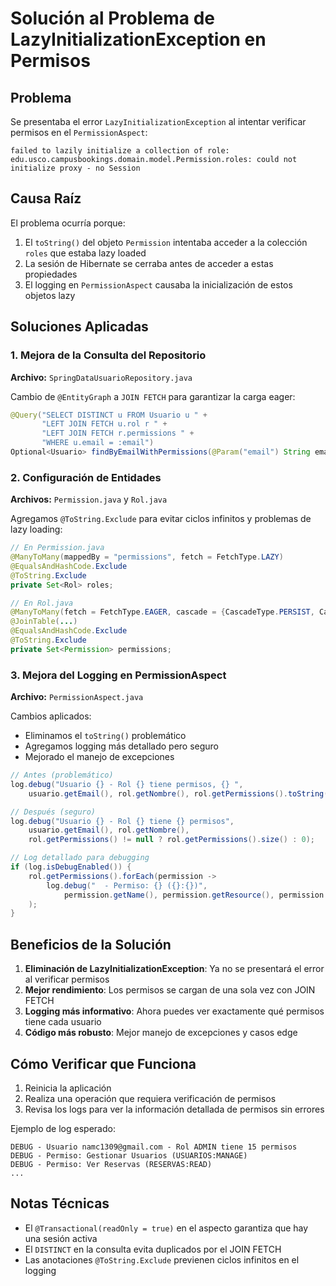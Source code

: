 # Solución al Problema de LazyInitializationException en Permisos

## Problema
Se presentaba el error `LazyInitializationException` al intentar verificar permisos en el `PermissionAspect`:

```
failed to lazily initialize a collection of role: edu.usco.campusbookings.domain.model.Permission.roles: could not initialize proxy - no Session
```

## Causa Raíz
El problema ocurría porque:
1. El `toString()` del objeto `Permission` intentaba acceder a la colección `roles` que estaba lazy loaded
2. La sesión de Hibernate se cerraba antes de acceder a estas propiedades
3. El logging en `PermissionAspect` causaba la inicialización de estos objetos lazy

## Soluciones Aplicadas

### 1. Mejora de la Consulta del Repositorio
**Archivo:** `SpringDataUsuarioRepository.java`

Cambio de `@EntityGraph` a `JOIN FETCH` para garantizar la carga eager:

```java
@Query("SELECT DISTINCT u FROM Usuario u " +
       "LEFT JOIN FETCH u.rol r " +
       "LEFT JOIN FETCH r.permissions " +
       "WHERE u.email = :email")
Optional<Usuario> findByEmailWithPermissions(@Param("email") String email);
```

### 2. Configuración de Entidades
**Archivos:** `Permission.java` y `Rol.java`

Agregamos `@ToString.Exclude` para evitar ciclos infinitos y problemas de lazy loading:

```java
// En Permission.java
@ManyToMany(mappedBy = "permissions", fetch = FetchType.LAZY)
@EqualsAndHashCode.Exclude
@ToString.Exclude
private Set<Rol> roles;

// En Rol.java  
@ManyToMany(fetch = FetchType.EAGER, cascade = {CascadeType.PERSIST, CascadeType.MERGE})
@JoinTable(...)
@EqualsAndHashCode.Exclude
@ToString.Exclude
private Set<Permission> permissions;
```

### 3. Mejora del Logging en PermissionAspect
**Archivo:** `PermissionAspect.java`

Cambios aplicados:
- Eliminamos el `toString()` problemático
- Agregamos logging más detallado pero seguro
- Mejorado el manejo de excepciones

```java
// Antes (problemático)
log.debug("Usuario {} - Rol {} tiene permisos, {} ", 
    usuario.getEmail(), rol.getNombre(), rol.getPermissions().toString());

// Después (seguro)
log.debug("Usuario {} - Rol {} tiene {} permisos", 
    usuario.getEmail(), rol.getNombre(), 
    rol.getPermissions() != null ? rol.getPermissions().size() : 0);

// Log detallado para debugging
if (log.isDebugEnabled()) {
    rol.getPermissions().forEach(permission -> 
        log.debug("  - Permiso: {} ({}:{})", 
            permission.getName(), permission.getResource(), permission.getAction())
    );
}
```

## Beneficios de la Solución

1. **Eliminación de LazyInitializationException**: Ya no se presentará el error al verificar permisos
2. **Mejor rendimiento**: Los permisos se cargan de una sola vez con JOIN FETCH
3. **Logging más informativo**: Ahora puedes ver exactamente qué permisos tiene cada usuario
4. **Código más robusto**: Mejor manejo de excepciones y casos edge

## Cómo Verificar que Funciona

1. Reinicia la aplicación
2. Realiza una operación que requiera verificación de permisos
3. Revisa los logs para ver la información detallada de permisos sin errores

Ejemplo de log esperado:
```
DEBUG - Usuario namc1309@gmail.com - Rol ADMIN tiene 15 permisos
DEBUG - Permiso: Gestionar Usuarios (USUARIOS:MANAGE)
DEBUG - Permiso: Ver Reservas (RESERVAS:READ)
...
```

## Notas Técnicas

- El `@Transactional(readOnly = true)` en el aspecto garantiza que hay una sesión activa
- El `DISTINCT` en la consulta evita duplicados por el JOIN FETCH
- Las anotaciones `@ToString.Exclude` previenen ciclos infinitos en el logging

